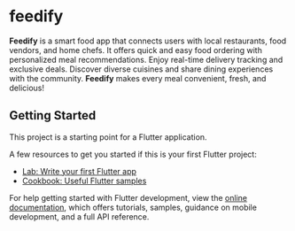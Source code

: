 # feedify

**Feedify** is a smart food app that connects users with local restaurants, food vendors, and home chefs.   It offers quick and easy food ordering with personalized meal recommendations.   Enjoy real-time delivery tracking and exclusive deals.   Discover diverse cuisines and share dining experiences with the community.   **Feedify** makes every meal convenient, fresh, and delicious!

## Getting Started

This project is a starting point for a Flutter application.

A few resources to get you started if this is your first Flutter project:

- [Lab: Write your first Flutter app](https://docs.flutter.dev/get-started/codelab)
- [Cookbook: Useful Flutter samples](https://docs.flutter.dev/cookbook)

For help getting started with Flutter development, view the
[online documentation](https://docs.flutter.dev/), which offers tutorials,
samples, guidance on mobile development, and a full API reference.
